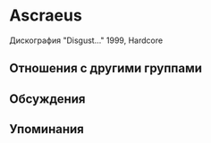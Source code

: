 # Ascraeus

Дискография
"Disgust…" 1999, Hardcore

## Отношения с другими группами


## Обсуждения


## Упоминания

